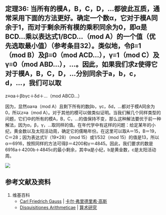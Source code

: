 ## 定理36: 当所有的模A，B，C，D，…都彼此互质，通常采用下面的方法更好。确定一个数α，它对于模A同余于1，而对于剩余所有模的乘积同余为0，即α是BCD…乘以表达式1/BCD…（mod A）的一个值（优先选取最小值）（参考条目32）。类似地，令β≡1（mod B）及β≡0（mod ACD…），γ≡1（mod C）及γ≡0（mod ABD…），…。因此，如果我们求z使得它对于模A，B，C，D，…分别同余于a，b，c，d，…，我们可以取

z≡αa＋βbγc＋δd＋…（mod ABCD…）

因为，显然αa≡a（mod A）且剩下所有的数βb，γc，δd，…都对于模A同余为0，所以z≡a（mod A）。对于其他的模可以做类似证明。当我们解几个同样类型的问题，它们中的所有的模A，B，C，…的值保持不变，那么这种解法要优于前一种解法，因为α，β，γ，…取同样的值。在年代学中有这样的问题：给定某年的小纪，黄金数以及太阳活动周，确定它的儒略年份。在这里可以取A＝15，B＝19，C＝28；因为表达式1/（19×28）（mod 15）或1/532（mod 15）的值是13，所以α＝6916，按照同样的方法可得β＝4200和γ＝4845。因此，我们要求的数是6916a＋4200b＋4845c的最小剩余，其中a是小纪，b是黄金数，c是太阳活动周。

![](/images/数论/高斯的算术研究中典型的推演实验/章2/定理36/36-1.jpg)

## 参考文献及资料

1. 维基百科
	- [Carl Friedrich Gauss](https://en.wikipedia.org/wiki/Carl_Friedrich_Gauss) | [卡尔·弗里德里希·高斯](https://zh.wikipedia.org/wiki/%E5%8D%A1%E7%88%BE%C2%B7%E5%BC%97%E9%87%8C%E5%BE%B7%E9%87%8C%E5%B8%8C%C2%B7%E9%AB%98%E6%96%AF) 
	- [Disquisitiones Arithmeticae](https://en.wikipedia.org/wiki/Disquisitiones_Arithmeticae) | [算术研究](https://zh.wikipedia.org/wiki/算术研究) 



